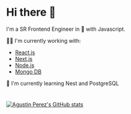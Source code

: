 # Hi there 👋

I'm a SR Frontend Engineer in 💛 with Javascript.

👩‍💻 I'm currently working with: 
- [React.js](https://react.dev/)
- [Next.js](https://nextjs.org/)
- [Node.js](https://nodejs.org/)
- [Mongo DB](https://www.mongodb.com/)

🧠 I'm currently learning Nest and PostgreSQL

#
[![Agustin Perez's GitHub stats](https://github-readme-stats.vercel.app/api?username=agusp-dev)](https://github.com/agusp-dev/github-readme-stats)
